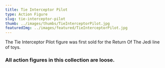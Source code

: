 ```yaml
---
title: Tie Interceptor Pilot
type: Action Figure
slug: tie-interceptor-pilot
thumb: ../images/thumbs/TieInterceptorPilot.jpg
featuredImg: ../images/featured/TieInterceptorPilot.jpg
---
```


The Tie Interceptor Pilot figure was first sold for the Return Of The Jedi line of toys.

### All action figures in this collection are loose.